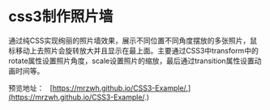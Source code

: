 # css3制作照片墙
通过纯CSS实现绚丽的照片墙效果，展示不同位置不同角度摆放的多张照片，鼠标移动上去照片会旋转放大并且显示在最上面。主要通过CSS3中transform中的rotate属性设置照片角度，scale设置照片的缩放，最后通过transition属性设置动画时间等。  

预览地址：  
[https://mrzwh.github.io/CSS3-Example/.](https://mrzwh.github.io/CSS3-Example/.)
